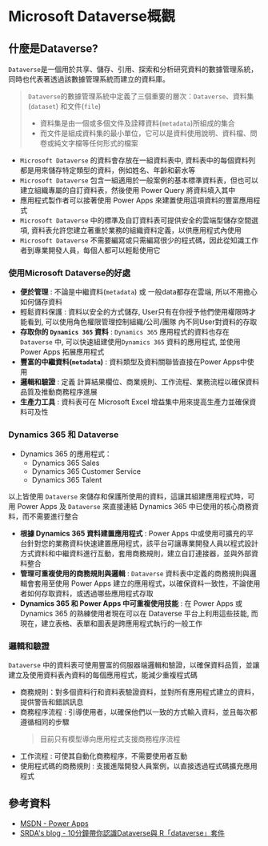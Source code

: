 # Microsoft Dataverse概觀


## 什麼是Dataverse?

`Dataverse`是一個用於共享、儲存、引用、探索和分析研究資料的數據管理系統，同時也代表著透過該數據管理系統而建立的資料庫。
> `Dataverse`的數據管理系統中定義了三個重要的層次：`Dataverse`、資料集(`dataset`) 和文件(`file`)
>
> - 資料集是由一個或多個文件及詮釋資料(`metadata`)所組成的集合
> - 而文件是組成資料集的最小單位，它可以是資料使用說明、資料檔、問卷或純文字檔等任何形式的檔案

- `Microsoft Dataverse` 的資料會存放在一組資料表中, 資料表中的每個資料列都是用來儲存特定類型的資料，例如姓名、年齡和薪水等
- `Microsoft Dataverse` 包含一組適用於一般案例的基本標準資料表，但也可以建立組織專屬的自訂資料表，然後使用 Power Query 將資料填入其中
- 應用程式製作者可以接著使用 Power Apps 來建置使用這項資料的豐富應用程式
- `Microsoft Dataverse` 中的標準及自訂資料表可提供安全的雲端型儲存空間選項, 資料表允許您建立著重於業務的組織資料定義，以供應用程式內使用
- `Microsoft Dataverse` 不需要編寫或只需編寫很少的程式碼，因此從知識工作者到專業開發人員，每個人都可以輕鬆使用它

### 使用Microsoft Dataverse的好處

- **便於管理** : 不論是中繼資料(`metadata`) 或 一般data都存在雲端, 所以不用擔心如何儲存資料
- 輕鬆資料保護 : 資料以安全的方式儲存, User只有在你授予他們使用權限時才能看到, 可以使用角色權限管理控制組織/公司/團隊 內不同User對資料的存取
- **存取你的 `Dynamics 365` 資料** : `Dynamics 365` 應用程式的資料也存在 `Dataverse` 中, 可以快速組建使用`Dynamics 365` 資料的應用程式, 並使用 Power Apps 拓展應用程式
- **豐富的中繼資料(`metadata`)** : 資料類型及資料關聯皆直接在Power Apps中使用
- **邏輯和驗證** : 定義 計算結果欄位、商業規則、工作流程、業務流程以確保資料品質及推動商務程序進展
- **生產力工具** : 資料表可在 Microsoft Excel 增益集中用來提高生產力並確保資料可及性

### Dynamics 365 和 Dataverse

- Dynamics 365 的應用程式：
  - Dynamics 365 Sales
  - Dynamics 365 Customer Service
  - Dynamics 365 Talent

以上皆使用 `Dataverse` 來儲存和保護所使用的資料，這讓其組建應用程式時，可用 Power Apps 及 `Dataverse` 來直接連結 Dynamics 365 中已使用的核心商務資料，而不需要進行整合

- **根據 Dynamics 365 資料建置應用程式** : Power Apps 中或使用可擴充的平台針對您的業務資料快速建置應用程式，該平台可讓專業開發人員以程式設計方式資料和中繼資料進行互動，套用商務規則，建立自訂連接器，並與外部資料整合
- **管理可重複使用的商務規則與邏輯** : `Dataverse` 資料表中定義的商務規則與邏輯會套用至使用 Power Apps 建立的應用程式，以確保資料一致性，不論使用者如何存取資料，或透過哪些應用程式存取
- **Dynamics 365 和 Power Apps 中可重複使用技能** : 在 Power Apps 或 Dynamics 365 的熟練使用者現在可以在 Dataverse 平台上利用這些技能, 而現在，建立表格、表單和圖表是跨應用程式執行的一般工作

### 邏輯和驗證

`Dataverse` 中的資料表可使用豐富的伺服器端邏輯和驗證，以確保資料品質，並讓建立及使用資料表內資料的每個應用程式，能減少重複程式碼

- 商務規則：對多個資料行和資料表驗證資料，並對所有應用程式建立的資料，提供警告和錯誤訊息
- 商務程序流程 : 引導使用者，以確保他們以一致的方式輸入資料，並且每次都遵循相同的步驟
  >  目前只有模型導向應用程式支援商務程序流程
- 工作流程 : 可使其自動化商務程序，不需要使用者互動
- 使用程式碼的商務規則 : 支援進階開發人員案例，以直接透過程式碼擴充應用程式

## 參考資料

- [MSDN - Power Apps](https://bit.ly/3bYU7SA)
- [SRDA's blog - 10分鐘帶你認識Dataverse與 R「dataverse」套件](https://bit.ly/3Atcb1a)

